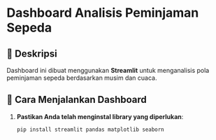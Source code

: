 # Dashboard Analisis Peminjaman Sepeda

## 📌 Deskripsi
Dashboard ini dibuat menggunakan **Streamlit** untuk menganalisis pola peminjaman sepeda berdasarkan musim dan cuaca.

## 📌 Cara Menjalankan Dashboard
1. **Pastikan Anda telah menginstal library yang diperlukan**:
   ```bash
   pip install streamlit pandas matplotlib seaborn
